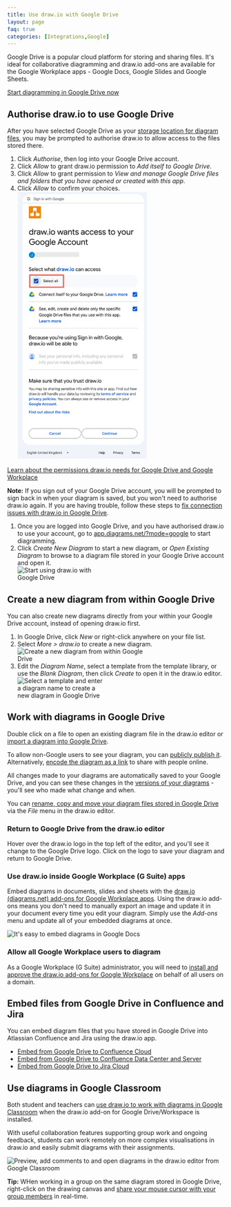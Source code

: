 ```yaml
---
title: Use draw.io with Google Drive
layout: page
faq: true
categories: [Integrations,Google]
---
```


Google Drive is a popular cloud platform for storing and sharing files. It's ideal for collaborative diagramming and draw.io add-ons are available for the Google Workplace apps - Google Docs, Google Slides and Google Sheets.

[Start diagramming in Google Drive now](https://app.diagrams.net/?mode=google)

## Authorise draw.io to use Google Drive

After you have selected Google Drive as your [storage location for diagram files](/doc/faq/storage-location-select.html), you may be prompted to authorise draw.io to allow access to the files stored there.

1. Click _Authorise_, then log into your Google Drive account.
2. Click _Allow_ to grant draw.io permission to _Add itself to Google Drive_.
3. Click _Allow_ to grant permission to _View and manage Google Drive files and folders that you have opened or created with this app_.
4. Click _Allow_ to confirm your choices.
<br /><img src="/assets/img/blog/google-drive-permissions.png" style="width=100%;max-width:300px;height:auto;" alt="Grant permission for draw.io to access your Google Drive files">

[Learn about the permissions draw.io needs for Google Drive and Google Workplace](/doc/faq/gsuite-permissions.html)

**Note:** If you sign out of your Google Drive account, you will be prompted to sign back in when your diagram is saved, but you won't need to authorise draw.io again. If you are having trouble, follow these steps to [fix connection issues with draw.io in Google Drive](/doc/faq/google-drive-connection-problems.html).

1. Once you are logged into Google Drive, and you have authorised draw.io to use your account, go to [app.diagrams.net/?mode=google](https://app.diagrams.net/?mode=google) to start diagramming.
2. Click _Create New Diagram_ to start a new diagram, or _Open Existing Diagram_ to browse to a diagram file stored in your Google Drive account and open it.
<br /><img src="/assets/img/blog/google-drive-dialog.png" style="width=100%;max-width:200px;height:auto;" alt="Start using draw.io with Google Drive">

## Create a new diagram from within Google Drive

You can also create new diagrams directly from your within your Google Drive account, instead of opening draw.io first.

1. In Google Drive, click _New_ or right-click anywhere on your file list.
2. Select _More > draw.io_ to create a new diagram.
<br /><img src="/assets/img/blog/google-drive-new-diagram.png" style="width=100%;max-width:300px;height:auto;" alt="Create a new diagram from within Google Drive">
3. Edit the _Diagram Name_, select a template from the template library, or use the _Blank Diagram_, then click _Create_ to open it in the draw.io editor.
<br /><img src="/assets/img/blog/google-drive-new-diagram-dialog.png" style="width=100%;max-width:200px;height:auto;" alt="Select a template and enter a diagram name to create a new diagram in Google Drive">

## Work with diagrams in Google Drive

Double click on a file to open an existing diagram file in the draw.io editor or [import a diagram into Google Drive](/doc/faq/google-drive-import-diagram.html).

To allow non-Google users to see your diagram, you can [publicly publish it](/doc/faq/google-drive-publicly-publish-diagram.html). Alternatively, [encode the diagram as a link](/blog/publish-link.html) to share with people online.

All changes made to your diagrams are automatically saved to your Google Drive, and you can see these changes in the [versions of your diagrams](/doc/faq/google-drive-revision-history.html) - you'll see who made what change and when.

You can [rename, copy and move your diagram files stored in Google Drive](google-drive-rename-copy-move-diagrams.md) via the _File_ menu in the draw.io editor. 


### Return to Google Drive from the draw.io editor

Hover over the draw.io logo in the top left of the editor, and you'll see it change to the Google Drive logo. Click on the logo to save your diagram and return to Google Drive.

### Use draw.io inside Google Workplace (G Suite) apps

Embed diagrams in documents, slides and sheets with the [draw.io (diagrams.net) add-ons for Google Workplace apps](/blog/diagrams-google-docs.html). Using the draw.io add-ons means you don't need to manually export an image and update it in your document every time you edit your diagram. Simply use the _Add-ons_ menu and update all of your embedded diagrams at once.

<img src="/assets/img/blog/addon-google-docs-examples.png" style="max-width:100%;height:auto;"  alt="It's easy to embed diagrams in Google Docs">

### Allow all Google Workplace users to diagram

As a Google Workplace (G Suite) administrator, you will need to [install and approve the draw.io add-ons for Google Workplace](/doc/faq/gsuite-addons-domain-wide.html) on behalf of all users on a domain.

## Embed files from Google Drive in Confluence and Jira

You can embed diagram files that you have stored in Google Drive into Atlassian Confluence and Jira using the draw.io app. 

* [Embed from Google Drive to Confluence Cloud](/doc/faq/embed-diagram-googledrive-confluence-cloud.html)
* [Embed from Google Drive to Confluence Data Center and Server](/doc/faq/embed-diagram-googledrive-confluence-server.html)
* [Embed from Google Drive to Jira Cloud](/doc/faq/embed-diagram-googledrive-jira-cloud.html)

## Use diagrams in Google Classroom

Both student and teachers can [use draw.io to work with diagrams in Google Classroom](/blog/google-classroom-diagrams.html) when the draw.io add-on for Google Drive/Workspace is installed. 

With useful collaboration features supporting group work and ongoing feedback, students can work remotely on more complex visualisations in draw.io and easily submit diagrams with their assignments. 

<img src="/assets/img/blog/google-classroom-diagram-demonstration.gif" style="max-width:100%;height:auto;" alt="Preview, add comments to and open diagrams in the draw.io editor from Google Classroom">

**Tip:** WHen working in a group on the same diagram stored in Google Drive, right-click on the drawing canvas and [share your mouse cursor with your group members](/blog/concurrent-editing.html) in real-time.

